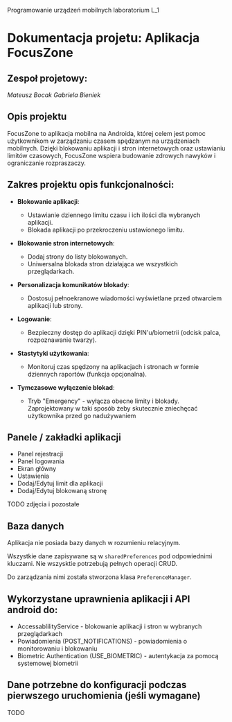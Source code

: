 Programowanie urządzeń mobilnych laboratorium L_1

# Dokumentacja projetu: Aplikacja FocusZone

## Zespoł projetowy:
_Mateusz Bocak
Gabriela Bieniek_

## Opis projektu

FocusZone to aplikacja mobilna na Androida, której celem jest pomoc użytkownikom w zarządzaniu czasem spędzanym na urządzeniach mobilnych. Dzięki blokowaniu aplikacji i stron internetowych oraz ustawianiu limitów czasowych, FocusZone wspiera budowanie zdrowych nawyków i ograniczanie rozpraszaczy.


## Zakres projektu opis funkcjonalności:

- **Blokowanie aplikacji**:
    - Ustawianie dziennego limitu czasu i ich ilości dla wybranych aplikacji.
    - Blokada aplikacji po przekroczeniu ustawionego limitu.

- **Blokowanie stron internetowych**:
    - Dodaj strony do listy blokowanych.
    - Uniwersalna blokada stron działająca we wszystkich przeglądarkach.

- **Personalizacja komunikatów blokady**:
    - Dostosuj pełnoekranowe wiadomości wyświetlane przed otwarciem aplikacji lub strony.

- **Logowanie**:
    - Bezpieczny dostęp do aplikacji dzięki PIN'u/biometrii (odcisk palca, rozpoznawanie twarzy).

- **Stastytyki użytkowania**:
    - Monitoruj czas spędzony na aplikacjach i stronach w formie dziennych raportów (funkcja opcjonalna).

- **Tymczasowe wyłączenie blokad**:
  - Tryb "Emergency" - wyłącza obecne limity i blokady. Zaprojektowany w taki sposób żeby skutecznie zniechęcać użytkownika przed go nadużywaniem

## Panele / zakładki aplikacji 

- Panel rejestracji
- Panel logowania
- Ekran główny
- Ustawienia
- Dodaj/Edytuj limit dla aplikacji
- Dodaj/Edytuj blokowaną stronę

TODO
zdjęcia i pozostałe

## Baza danych

Aplikacja nie posiada bazy danych w rozumieniu relacyjnym.

Wszystkie dane zapisywane są w `sharedPreferences` pod odpowiednimi kluczami. Nie wszysktie potrzebują pełnych operacji CRUD.

Do zarządzania nimi została stworzona klasa `PreferenceManager`.

## Wykorzystane uprawnienia aplikacji i API android do:

- AccessablilityService                       - blokowanie aplikacji i stron w wybranych przeglądarkach
- Powiadomienia (POST_NOTIFICATIONS)          - powiadomienia o monitorowaniu i blokowaniu
- Biometric Authentication (USE_BIOMETRIC)    - autentykacja za pomocą systemowej biometrii

## Dane potrzebne do konfiguracji podczas pierwszego uruchomienia (jeśli wymagane)

TODO
